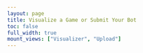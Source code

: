 ```yaml
---
layout: page
title: Visualize a Game or Submit Your Bot
toc: false
full_width: true
mount_views: ["Visualizer", "Upload"]
---
```


<div class="row">
    <div id="visualizer-container">
    </div>
</div>

<div id="visualizer">
</div>

<div class="row">
    <div id="upload-container">
    </div>
</div>
